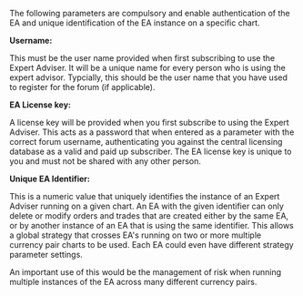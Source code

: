 The following parameters are compulsory and enable authentication of the EA and unique identification of the EA instance on a specific chart.

**Username:**

This must be the user name provided when first subscribing to use the Expert Adviser. It will be a unique name for every person who is using the expert advisor. Typcially, this should be the user name that you have used to register for the forum \(if applicable\).

**EA License key:**

A license key will be provided when you first subscribe to using the Expert Adviser. This acts as a password that when entered as a parameter with the correct forum username, authenticating you against the central licensing database as a valid and paid up subscriber. The EA license key is unique to you and must not be shared with any other person.

**Unique EA Identifier:**

This is a numeric value that uniquely identifies the instance of an Expert Adviser running on a given chart. An EA with the given identifier can only delete or modify orders and trades that are created either by the same EA, or by another instance of an EA that is using the same identifier. This allows a global strategy that crosses EA's running on two or more multiple currency pair charts to be used. Each EA could even have different strategy parameter settings.

An important use of this would be the management of risk when running multiple instances of the EA across many different currency pairs.

 


